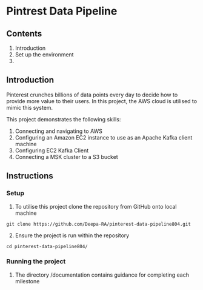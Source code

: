 # Pintrest Data Pipeline

## Contents
1) Introduction
2) Set up the environment
3) 

## Introduction
Pinterest crunches billions of data points every day to decide how to provide more value to their users. In this project, the AWS cloud is utilised to mimic this system.

This project demonstrates the following skills:
1) Connecting and navigating to AWS
2) Configuring an Amazon EC2 instance to use as an Apache Kafka client machine
3) Configuring EC2 Kafka Client
4) Connecting a MSK cluster to a S3 bucket

## Instructions

### Setup
1) To utilise this project clone the repository from GitHub onto local machine
```
git clone https://github.com/Deepa-RA/pinterest-data-pipeline804.git
```
2) Ensure the project is run within the repository
```
cd pinterest-data-pipeline804/
```
### Running the project
1) The directory /documentation contains guidance for completing each milestone
